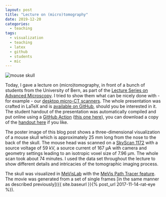 ```yaml
---
layout: post
title: "Lecture on (micro)tomography"
date: 2019-12-20
categories:
  - teaching
tags:
  - visualization
  - teaching
  - latex
  - github
  - students
  - mic
---
```


![mouse skull](/assets/2019/12/20/lecture-on-microtomography/mouse_skull.gif)

Today, I gave a lecture on (micro)tomography, in front of a bunch of students from the University of Bern, as part of the [Lecture Series on Advanced Microscopy](https://www.mic.unibe.ch/lecture.php).
I tried to show them what can be nicely done with - for example - our [desktop micro-CT scanners](bruker.com/skyscan1272).
The whole presentation was crafted in LaTeX and is [available on GitHub](https://github.com/habi/lecture.microtomography), should you be interested in it.
The student handout of the presentation was automatically compiled and put online using a [GitHub Action](https://github.com/features/actions) ([this one here](https://github.com/xu-cheng/latex-action)), you can download a copy of the [handout here](https://habi.github.io/Lecture.Microtomography/XRayMicroTomography.Handout.pdf) if you like.

The poster image of this blog post shows a three-dimensional visualization of a mouse skull which is approximately 25 mm long from the nose to the back of the skull.
The mouse head was scanned on a [SkyScan 1172](https://web.archive.org/web/20180816222756/http://bruker-microct.com/products/1172.htm) with a source voltage of 59 kV, a source current of 167 µA with camera and geometry settings leading to an isotropic voxel size of 7.96 µm.
The whole scan took about 74 minutes.
I used the data set throughout the lecture to show different details and intricacies of the tomographic imaging process.

The skull was visualized in [MeVisLab](http://www.sci.utah.edu/software/imagevis3d.html) with the [MeVis Path Tracer feature](https://mevislabdownloads.mevis.de/docs/3.1/MeVisLab/Standard/Documentation/Publish/Overviews/PathTracerOverview.html).
The movie was generated from a set of single frames [in the same manner as described previously]({{ site.baseurl }}{% post_url 2017-11-14-rat-eye %}).
